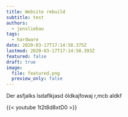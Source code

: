 ```yaml
---
title: Website rebuild
subtitle: test
authors:
  - jensliebau
tags:
  - hardware
date: 2020-03-17T17:14:58.375Z
lastmod: 2020-03-17T17:14:58.393Z
featured: false
draft: true
image:
  file: featured.png
  preview_only: false
---
```

Der asfjalks lsdaflkjasd öldkajfowaj r,mcb aldkf

{{< youtube 1t2t8d8xtD0 >}}